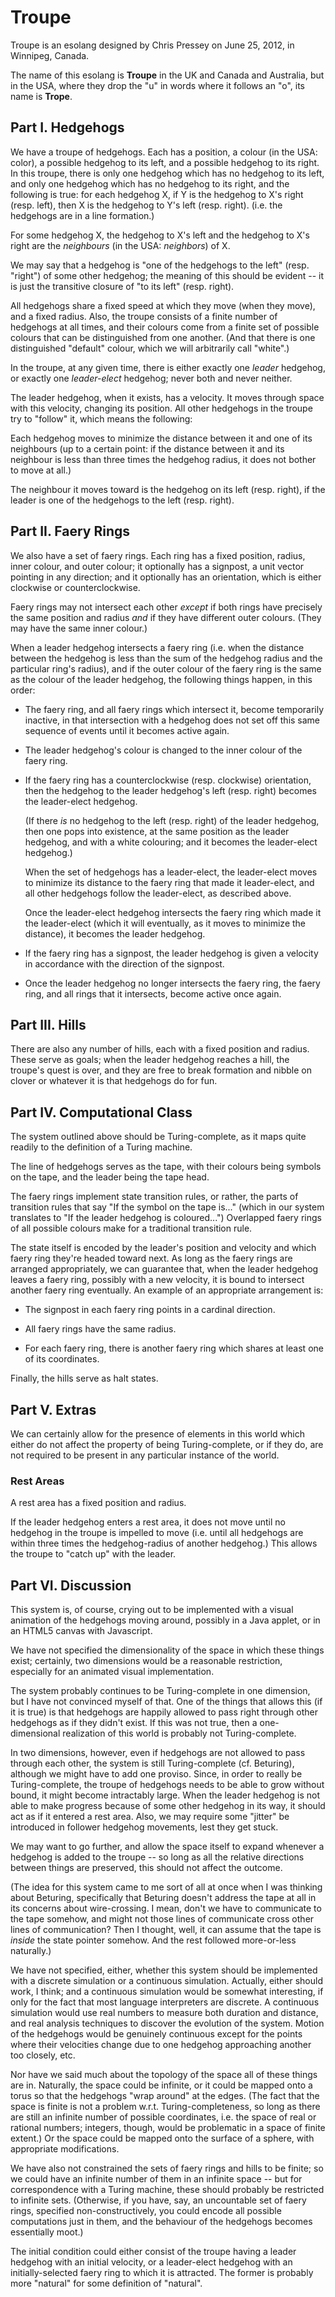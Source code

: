 Troupe
======

Troupe is an esolang designed by Chris Pressey on June 25, 2012, in Winnipeg,
Canada.

The name of this esolang is **Troupe** in the UK and Canada and Australia,
but in the USA, where they drop the "u" in words where it follows an "o", its
name is **Trope**.

Part I. Hedgehogs
-----------------

We have a troupe of hedgehogs.  Each has a position, a colour (in the USA:
color), a possible hedgehog to its left, and a possible hedgehog to its
right.  In this troupe, there is only one hedgehog which has no hedgehog to
its left, and only one hedgehog which has no hedgehog to its right, and the
following is true: for each hedgehog X, if Y is the hedgehog to X's right
(resp. left), then X is the hedgehog to Y's left (resp. right).  (i.e. the
hedgehogs are in a line formation.)

For some hedgehog X, the hedgehog to X's left and the hedgehog to X's right
are the *neighbours* (in the USA: *neighbors*) of X.

We may say that a hedgehog is "one of the hedgehogs to the left" (resp.
"right") of some other hedgehog; the meaning of this should be evident -- it
is just the transitive closure of "to its left" (resp. right).

All hedgehogs share a fixed speed at which they move (when they move), and a
fixed radius.  Also, the troupe consists of a finite number of hedgehogs at
all times, and their colours come from a finite set of possible colours that
can be distinguished from one another.  (And that there is one distinguished
"default" colour, which we will arbitrarily call "white".)

In the troupe, at any given time, there is either exactly one *leader*
hedgehog, or exactly one *leader-elect* hedgehog; never both and never
neither.

The leader hedgehog, when it exists, has a velocity.  It moves through space
with this velocity, changing its position.  All other hedgehogs in the troupe
try to "follow" it, which means the following:

Each hedgehog moves to minimize the distance between it and one of its
neighbours (up to a certain point: if the distance between it and its
neighbour is less than three times the hedgehog radius, it does not bother
to move at all.)

The neighbour it moves toward is the hedgehog on its left (resp. right), if
the leader is one of the hedgehogs to the left (resp. right).

Part II. Faery Rings
--------------------

We also have a set of faery rings.  Each ring has a fixed position, radius,
inner colour, and outer colour; it optionally has a signpost, a unit vector
pointing in any direction; and it optionally has an orientation, which is
either clockwise or counterclockwise.

Faery rings may not intersect each other *except* if both rings have
precisely the same position and radius *and* if they have different outer
colours.  (They may have the same inner colour.)

When a leader hedgehog intersects a faery ring (i.e. when the distance
between the hedgehog is less than the sum of the hedgehog radius and the
particular ring's radius), and if the outer colour of the faery ring is the
same as the colour of the leader hedgehog, the following things happen, in
this order:

*   The faery ring, and all faery rings which intersect it, become temporarily
    inactive, in that intersection with a hedgehog does not set off this same
    sequence of events until it becomes active again.

*   The leader hedgehog's colour is changed to the inner colour of the faery
    ring.

*   If the faery ring has a counterclockwise (resp. clockwise) orientation,
    then the hedgehog to the leader hedgehog's left (resp. right) becomes
    the leader-elect hedgehog.

    (If there *is* no hedgehog to the left (resp. right) of the leader
    hedgehog, then one pops into existence, at the same position as the
    leader hedgehog, and with a white colouring; and it becomes the
    leader-elect hedgehog.)

    When the set of hedgehogs has a leader-elect, the leader-elect moves to
    minimize its distance to the faery ring that made it leader-elect, and
    all other hedgehogs follow the leader-elect, as described above.

    Once the leader-elect hedgehog intersects the faery ring which made it
    the leader-elect (which it will eventually, as it moves to minimize the
    distance), it becomes the leader hedgehog.

*   If the faery ring has a signpost, the leader hedgehog is given a velocity
    in accordance with the direction of the signpost.

*   Once the leader hedgehog no longer intersects the faery ring, the faery
    ring, and all rings that it intersects, become active once again.

Part III. Hills
---------------

There are also any number of hills, each with a fixed position and radius.
These serve as goals; when the leader hedgehog reaches a hill, the troupe's
quest is over, and they are free to break formation and nibble on clover or
whatever it is that hedgehogs do for fun.

Part IV. Computational Class
----------------------------

The system outlined above should be Turing-complete, as it maps quite
readily to the definition of a Turing machine.

The line of hedgehogs serves as the tape, with their colours being symbols on
the tape, and the leader being the tape head.

The faery rings implement state transition rules, or rather, the parts of
transition rules that say "If the symbol on the tape is..." (which in our
system translates to "If the leader hedgehog is coloured...")  Overlapped
faery rings of all possible colours make for a traditional transition rule.

The state itself is encoded by the leader's position and velocity and which
faery ring they're headed toward next.  As long as the faery rings are
arranged appropriately, we can guarantee that, when the leader hedgehog
leaves a faery ring, possibly with a new velocity, it is bound to intersect
another faery ring eventually.  An example of an appropriate arrangement is:

*   The signpost in each faery ring points in a cardinal direction.

*   All faery rings have the same radius.

*   For each faery ring, there is another faery ring which shares at least
    one of its coordinates.

Finally, the hills serve as halt states.

Part V. Extras
--------------

We can certainly allow for the presence of elements in this world which
either do not affect the property of being Turing-complete, or if they do,
are not required to be present in any particular instance of the world.

### Rest Areas ###

A rest area has a fixed position and radius.

If the leader hedgehog enters a rest area, it does not move until no
hedgehog in the troupe is impelled to move (i.e. until all hedgehogs are
within three times the hedgehog-radius of another hedgehog.)  This allows
the troupe to "catch up" with the leader.

Part VI. Discussion
-------------------

This system is, of course, crying out to be implemented with a visual
animation of the hedgehogs moving around, possibly in a Java applet, or
in an HTML5 canvas with Javascript.

We have not specified the dimensionality of the space in which these things
exist; certainly, two dimensions would be a reasonable restriction,
especially for an animated visual implementation.

The system probably continues to be Turing-complete in one dimension, but
I have not convinced myself of that.  One of the things that allows this
(if it is true) is that hedgehogs are happily allowed to pass right through
other hedgehogs as if they didn't exist.  If this was not true, then a one-
dimensional realization of this world is probably not Turing-complete.

In two dimensions, however, even if hedgehogs are not allowed to pass
through each other, the system is still Turing-complete (cf. Beturing),
although we might have to add one proviso.  Since, in order to really be
Turing-complete, the troupe of hedgehogs needs to be able to grow without
bound, it might become intractably large.  When the leader hedgehog is not
able to make progress because of some other hedgehog in its way, it should
act as if it entered a rest area.  Also, we may require some "jitter" be
introduced in follower hedgehog movements, lest they get stuck.

We may want to go further, and allow the space itself to expand whenever a
hedgehog is added to the troupe -- so long as all the relative directions
between things are preserved, this should not affect the outcome.

(The idea for this system came to me sort of all at once when I was thinking
about Beturing, specifically that Beturing doesn't address the tape at all
in its concerns about wire-crossing.  I mean, don't we have to communicate
to the tape somehow, and might not those lines of communicate cross other
lines of communication?  Then I thought, well, it can assume that the tape
is *inside* the state pointer somehow.  And the rest followed more-or-less
naturally.)

We have not specified, either, whether this system should be implemented with
a discrete simulation or a continuous simulation.  Actually, either should
work, I think; and a continuous simulation would be somewhat interesting, if
only for the fact that most language interpreters are discrete.  A continuous
simulation would use real numbers to measure both duration and distance, and
real analysis techniques to discover the evolution of the system.  Motion of
the hedgehogs would be genuinely continuous except for the points where their
velocities change due to one hedgehog approaching another too closely, etc.

Nor have we said much about the topology of the space all of these things are
in.  Naturally, the space could be infinite, or it could be mapped onto a
torus so that the hedgehogs "wrap around" at the edges.  (The fact that the
space is finite is not a problem w.r.t. Turing-completeness, so long as there
are still an infinite number of possible coordinates, i.e. the space of real
or rational numbers; integers, though, would be problematic in a space of
finite extent.)  Or the space could be mapped onto the surface of a sphere,
with appropriate modifications.

We have also not constrained the sets of faery rings and hills to be finite;
so we could have an infinite number of them in an infinite space -- but for
correspondence with a Turing machine, these should probably be restricted to
infinite sets.  (Otherwise, if you have, say, an uncountable set of faery
rings, specified non-constructively, you could encode all possible
computations just in them, and the behaviour of the hedgehogs becomes
essentially moot.)

The initial condition could either consist of the troupe having a leader
hedgehog with an initial velocity, or a leader-elect hedgehog with an
initially-selected faery ring to which it is attracted.  The former is
probably more "natural" for some definition of "natural".
